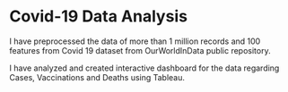 # Covid-19 Data Analysis

I have preprocessed the data of more than 1 million records and 100 features from Covid 19 dataset from OurWorldInData public repository.

I have analyzed and created interactive dashboard for the data regarding Cases, Vaccinations and Deaths using Tableau.
